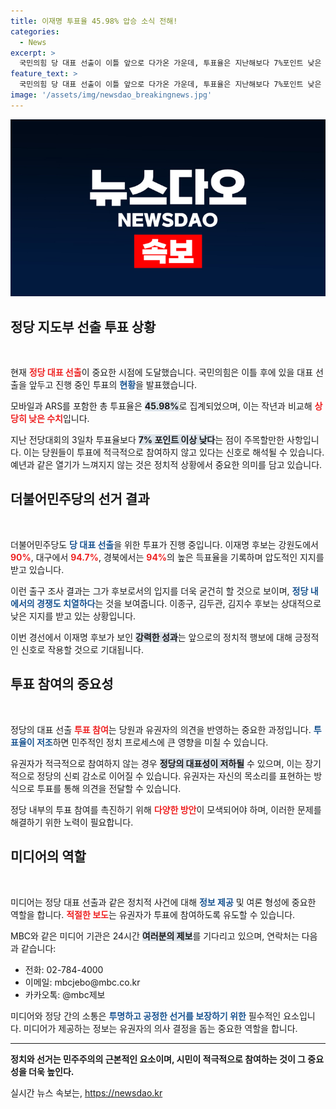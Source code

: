 ```yaml
---
title: 이재명 투표율 45.98% 압승 소식 전해!
categories:
  - News
excerpt: >
  국민의힘 당 대표 선출이 이틀 앞으로 다가온 가운데, 투표율은 지난해보다 7%포인트 낮은 45.98%를 기록했습니다. 반면, 민주당 이재명 후보는 전국 순회경선에서 압도적 득표율을 보이며 경쟁력을 과시하고 있습니다.
feature_text: >
  국민의힘 당 대표 선출이 이틀 앞으로 다가온 가운데, 투표율은 지난해보다 7%포인트 낮은 45.98%를 기록했습니다. 반면, 민주당 이재명 후보는 전국 순회경선에서 압도적 득표율을 보이며 경쟁력을 과시하고 있습니다.
image: '/assets/img/newsdao_breakingnews.jpg'
---
```


<p><img src="/assets/img/newsdao_breakingnews.jpg" alt="koreaapp 속보" /></p>

<h2 data-ke-size="size26">정당 지도부 선출 투표 상황</h2>  

<p data-ke-size="size16">&nbsp;</p>

<p data-ke-size="size16">현재 <b><span style="color: #ee2323;">정당 대표 선출</span></b>이 중요한 시점에 도달했습니다. 국민의힘은 이틀 후에 있을 대표 선출을 앞두고 진행 중인 투표의 <b><span style="color: #1a5490;">현황</span></b>을 발표했습니다.</p>  

<p data-ke-size="size16">모바일과 ARS를 포함한 총 투표율은 <b><span style="background-color: #21538527;">45.98%</span></b>로 집계되었으며, 이는 작년과 비교해 <b><span style="color: #ee2323;">상당히 낮은 수치</span></b>입니다.</p>  

<p data-ke-size="size16">지난 전당대회의 3일차 투표율보다 <b><span style="background-color: #21538527;">7% 포인트 이상 낮다</span></b>는 점이 주목할만한 사항입니다. 이는 당원들이 투표에 적극적으로 참여하지 않고 있다는 신호로 해석될 수 있습니다. 예년과 같은 열기가 느껴지지 않는 것은 정치적 상황에서 중요한 의미를 담고 있습니다.</p>  

<p data-ke-size="size16"></p>  

<h2 data-ke-size="size26">더불어민주당의 선거 결과</h2>  

<p data-ke-size="size16">&nbsp;</p>

<p data-ke-size="size16">더불어민주당도 <b><span style="color: #1a5490;">당 대표 선출</span></b>을 위한 투표가 진행 중입니다. 이재명 후보는 강원도에서 <b><span style="color: #ee2323;">90%</span></b>, 대구에서 <b><span style="color: #ee2323;">94.7%</span></b>, 경북에서는 <b><span style="color: #ee2323;">94%</span></b>의 높은 득표율을 기록하며 압도적인 지지를 받고 있습니다.</p>  

<p data-ke-size="size16">이런 출구 조사 결과는 그가 후보로서의 입지를 더욱 굳건히 할 것으로 보이며, <b><span style="color: #1a5490;">정당 내에서의 경쟁도 치열하다</span></b>는 것을 보여줍니다. 이종구, 김두관, 김지수 후보는 상대적으로 낮은 지지를 받고 있는 상황입니다.</p>  

<p data-ke-size="size16">이번 경선에서 이재명 후보가 보인 <b><span style="background-color: #21538527;">강력한 성과</span></b>는 앞으로의 정치적 행보에 대해 긍정적인 신호로 작용할 것으로 기대됩니다.</p>  

<p data-ke-size="size16"></p>  

<h2 data-ke-size="size26">투표 참여의 중요성</h2>  

<p data-ke-size="size16">&nbsp;</p>

<p data-ke-size="size16">정당의 대표 선출 <b><span style="color: #ee2323;">투표 참여</span></b>는 당원과 유권자의 의견을 반영하는 중요한 과정입니다. <b><span style="color: #1a5490;">투표율이 저조</span></b>하면 민주적인 정치 프로세스에 큰 영향을 미칠 수 있습니다.</p>  

<p data-ke-size="size16">유권자가 적극적으로 참여하지 않는 경우 <b><span style="background-color: #21538527;">정당의 대표성이 저하될</span></b> 수 있으며, 이는 장기적으로 정당의 신뢰 감소로 이어질 수 있습니다. 유권자는 자신의 목소리를 표현하는 방식으로 투표를 통해 의견을 전달할 수 있습니다.</p>  

<p data-ke-size="size16">정당 내부의 투표 참여를 촉진하기 위해 <b><span style="color: #ee2323;">다양한 방안</span></b>이 모색되어야 하며, 이러한 문제를 해결하기 위한 노력이 필요합니다.</p>  

<p data-ke-size="size16"></p>  

<h2 data-ke-size="size26">미디어의 역할</h2>  

<p data-ke-size="size16">&nbsp;</p>

<p data-ke-size="size16">미디어는 정당 대표 선출과 같은 정치적 사건에 대해 <b><span style="color: #1a5490;">정보 제공</span></b> 및 여론 형성에 중요한 역할을 합니다. <b><span style="color: #ee2323;">적절한 보도</span></b>는 유권자가 투표에 참여하도록 유도할 수 있습니다.</p>  

<p data-ke-size="size16">MBC와 같은 미디어 기관은 24시간 <b><span style="background-color: #21538527;">여러분의 제보</span></b>를 기다리고 있으며, 연락처는 다음과 같습니다:</p>  

<ul>
    <li>전화: 02-784-4000</li>
    <li>이메일: mbcjebo@mbc.co.kr</li>
    <li>카카오톡: @mbc제보</li>
</ul>  

<p data-ke-size="size16">미디어와 정당 간의 소통은 <b><span style="color: #1a5490;">투명하고 공정한 선거를 보장하기 위한</span></b> 필수적인 요소입니다. 미디어가 제공하는 정보는 유권자의 의사 결정을 돕는 중요한 역할을 합니다.</p>  

<p data-ke-size="size16"></p>  

<hr>  

<p data-ke-size="size16"></p>  

<p><b>정치와 선거는 민주주의의 근본적인 요소이며, 시민이 적극적으로 참여하는 것이 그 중요성을 더욱 높인다.</b></p>
실시간 뉴스 속보는, <a href="https://newsdao.kr" rel="dofollow">https://newsdao.kr</a>


